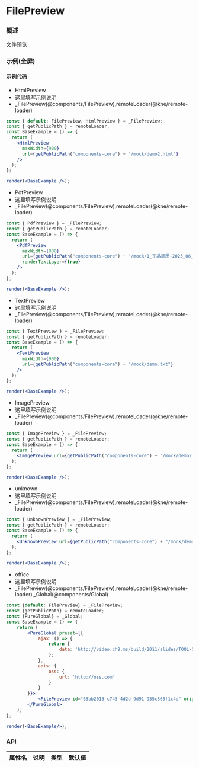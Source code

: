 
# FilePreview


### 概述

文件预览


### 示例(全屏)

#### 示例代码

- HtmlPreview
- 这里填写示例说明
- _FilePreview(@components/FilePreview),remoteLoader(@kne/remote-loader)

```jsx
const { default: FilePreview, HtmlPreview } = _FilePreview;
const { getPublicPath } = remoteLoader;
const BaseExample = () => {
  return (
    <HtmlPreview
      maxWidth={900}
      url={getPublicPath("components-core") + "/mock/demo2.html"}
    />
  );
};

render(<BaseExample />);

```

- PdfPreview
- 这里填写示例说明
- _FilePreview(@components/FilePreview),remoteLoader(@kne/remote-loader)

```jsx
const { PdfPreview } = _FilePreview;
const { getPublicPath } = remoteLoader;
const BaseExample = () => {
  return (
    <PdfPreview
      maxWidth={900}
      url={getPublicPath("components-core") + "/mock/1_王晶简历-2023_06_2.pdf"}
      renderTextLayer={true}
    />
  );
};

render(<BaseExample />);

```

- TextPreview
- 这里填写示例说明
- _FilePreview(@components/FilePreview),remoteLoader(@kne/remote-loader)

```jsx
const { TextPreview } = _FilePreview;
const { getPublicPath } = remoteLoader;
const BaseExample = () => {
  return (
    <TextPreview
      maxWidth={900}
      url={getPublicPath("components-core") + "/mock/demo.txt"}
    />
  );
};

render(<BaseExample />);

```

- ImagePreview
- 这里填写示例说明
- _FilePreview(@components/FilePreview),remoteLoader(@kne/remote-loader)

```jsx
const { ImagePreview } = _FilePreview;
const { getPublicPath } = remoteLoader;
const BaseExample = () => {
  return (
    <ImagePreview url={getPublicPath("components-core") + "/mock/demo2.jpg"} />
  );
};

render(<BaseExample />);

```

- unknown
- 这里填写示例说明
- _FilePreview(@components/FilePreview),remoteLoader(@kne/remote-loader)

```jsx
const { UnknownPreview } = _FilePreview;
const { getPublicPath } = remoteLoader;
const BaseExample = () => {
  return (
    <UnknownPreview url={getPublicPath("components-core") + "/mock/demo.des"} />
  );
};

render(<BaseExample />);

```

- office
- 这里填写示例说明
- _FilePreview(@components/FilePreview),remoteLoader(@kne/remote-loader),_Global(@components/Global)

```jsx
const {default: FilePreview} = _FilePreview;
const {getPublicPath} = remoteLoader;
const {PureGlobal} = _Global;
const BaseExample = () => {
    return (
        <PureGlobal preset={{
            ajax: () => {
                return {
                    data: 'http://video.ch9.ms/build/2011/slides/TOOL-532T_Sutter.pptx'
                };
            },
            apis: {
                oss: {
                    url: 'http://oss.com'
                }
            }
        }}>
            <FilePreview id="63bb2013-c743-4d2d-9d91-935c865f1c4d" originName="TOOL-532T_Sutter.pptx"/>
        </PureGlobal>
    );
};

render(<BaseExample/>);

```


### API

|属性名|说明|类型|默认值|
|  ---  | ---  | --- | --- |

